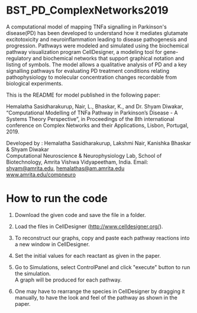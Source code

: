 # BST_PD_ComplexNetworks2019
A computational model of mapping TNFa signalling in Parkinson's disease(PD) has been developed to understand how it mediates glutamate excitotoxicity and neuroinflammation leading to disease pathogenesis and progression. Pathways were modeled and simulated using the  biochemical pathway visualization program CellDesigner, a modeling tool for gene-regulatory  and biochemical networks that support graphical notation and listing of symbols. The model allows  a qualitative analysis of PD and a key signalling pathways for evaluating PD treatment conditions  relating pathophysiology to molecular concentration changes recordable from biological experiments.


This is the README for model published in the following paper:

Hemalatha Sasidharakurup, Nair, L., Bhaskar, K., and Dr. Shyam Diwakar, “Computational Modelling of TNFa Pathway in Parkinson’s Disease - A Systems Theory Perspective”, in Proceedings of the 8th international conference on Complex Networks and their Applications, Lisbon, Portugal, 2019.


Developed by : Hemalatha Sasidharakurup, Lakshmi Nair, Kanishka Bhaskar & Shyam Diwakar    
Computational Neuroscience & Neurophysiology Lab, School of Biotechnology, Amrita Vishwa Vidyapeetham, India.
Email: shyam@amrita.edu, hemalathas@am.amrita.edu
www.amrita.edu/compneuro 

How to run the code
===================

1. Download the given code and save the file in a folder.

2. Load the files in CellDesigner (http://www.celldesigner.org/).

3. To reconstruct our graphs, copy and paste each pathway reactions into a new window in CellDesigner.

4. Set the initial values for each reactant as given in the paper.

5. Go to Simulations, select ControlPanel and click "execute" button to run the simulation.   
   A graph will be produced for each pathway.

6. One may have to rearrange the species in CellDesigner by dragging it manually, to have the look and feel of the pathway as shown in the paper.
